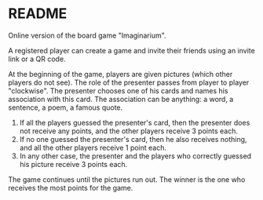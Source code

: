 # README

Online version of the board game "Imaginarium".

A registered player can create a game and invite their friends using an invite link or a QR code.

At the beginning of the game, players are given pictures (which other players do not see).
The role of the presenter passes from player to player "clockwise".
The presenter chooses one of his cards and names his association with this card. The association can be anything: a word, a sentence, a poem, a famous quote.

1. If all the players guessed the presenter's card, then the presenter does not receive any points, and the other players receive 3 points each.
2. If no one guessed the presenter's card, then he also receives nothing, and all the other players receive 1 point each.
3. In any other case, the presenter and the players who correctly guessed his picture receive 3 points each.

The game continues until the pictures run out. The winner is the one who receives the most points for the game.
